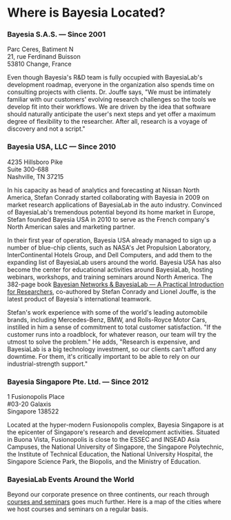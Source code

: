 # Where is Bayesia Located?

### Bayesia S.A.S. — Since 2001

Parc Ceres, Batiment N\
21, rue Ferdinand Buisson\
53810 Change, France

Even though Bayesia's R\&D team is fully occupied with BayesiaLab's development roadmap, everyone in the organization also spends time on consulting projects with clients. Dr. Jouffe says, "We must be intimately familiar with our customers' evolving research challenges so the tools we develop fit into their workflows. We are driven by the idea that software should naturally anticipate the user's next steps and yet offer a maximum degree of flexibility to the researcher. After all, research is a voyage of discovery and not a script."&#x20;

### Bayesia USA, LLC — Since 2010

4235 Hillsboro Pike\
Suite 300-688\
Nashville, TN 37215

In his capacity as head of analytics and forecasting at Nissan North America, Stefan Conrady started collaborating with Bayesia in 2009 on market research applications of BayesiaLab in the auto industry. Convinced of BayesiaLab's tremendous potential beyond its home market in Europe, Stefan founded Bayesia USA in 2010 to serve as the French company's North American sales and marketing partner.

In their first year of operation, Bayesia USA already managed to sign up a number of blue-chip clients, such as NASA's Jet Propulsion Laboratory, InterContinental Hotels Group, and Dell Computers, and add them to the expanding list of BayesiaLab users around the world. Bayesia USA has also become the center for educational activities around BayesiaLab, hosting webinars, workshops, and training seminars around North America. The 382-page book [Bayesian Networks & BayesiaLab — A Practical Introduction for Researchers](../e-book-bayesian-networks-and-bayesialab-a-practical-introduction-for-researchers/), co-authored by Stefan Conrady and Lionel Jouffe, is the latest product of Bayesia's international teamwork.&#x20;

Stefan's work experience with some of the world's leading automobile brands, including Mercedes-Benz, BMW, and Rolls-Royce Motor Cars, instilled in him a sense of commitment to total customer satisfaction. "If the customer runs into a roadblock, for whatever reason, our team will try the utmost to solve the problem." He adds, "Research is expensive, and BayesiaLab is a big technology investment, so our clients can't afford any downtime. For them, it's critically important to be able to rely on our industrial-strength support."

### Bayesia Singapore Pte. Ltd. — Since 2012

1 Fusionopolis Place\
\#03-20 Galaxis\
Singapore 138522

Located at the hyper-modern Fusionopolis complex, Bayesia Singapore is at the epicenter of Singapore's research and development activities. Situated in Buona Vista, Fusionopolis is close to the ESSEC and INSEAD Asia Campuses, the National University of Singapore, the Singapore Polytechnic, the Institute of Technical Education, the National University Hospital, the Singapore Science Park, the Biopolis, and the Ministry of Education.&#x20;

### BayesiaLab Events Around the World

Beyond our corporate presence on three continents, our reach through [courses and seminars](../academy-courses-events-seminars-and-webinars/) goes much further. Here is a map of the cities where we host courses and seminars on a regular basis.&#x20;

<div data-full-width="true">

<figure><img src="https://bayesia.clickhelp.co/resources/Storage/bayesialab-knowledge-hub/FAQ/images/EventsMap.png" alt=""><figcaption></figcaption></figure>

</div>

